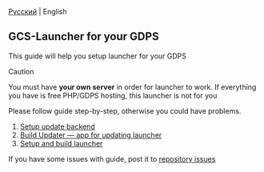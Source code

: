 [Русский](https://github.com/MegaSa1nt/GCS-Client/blob/new/tutorial/RU/INTRODUCTION.md) | English

## GCS-Launcher for your GDPS
This guide will help you setup launcher for your GDPS
> [!CAUTION]  
> You must have **your own server** in order for launcher to work. If everything you have is free PHP/GDPS hosting, this launcher is not for you

Please follow guide step-by-step, otherwise you could have problems.

1. [Setup update backend](https://github.com/MegaSa1nt/GCS-Client/blob/new/tutorial/EN/SETUP-UPDATE-BACKEND.md)
2. [Build Updater — app for updating launcher](https://github.com/MegaSa1nt/GCS-Client/blob/new/tutorial/EN/BUILD-UPDATER.md)
3. [Setup and build launcher](https://github.com/MegaSa1nt/GCS-Client/blob/new/tutorial/EN/BUILD-LAUNCHER.md)

If you have some issues with guide, post it to [repository issues](https://github.com/MegaSa1nt/GCS-Launcher/issues)